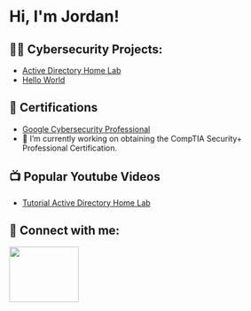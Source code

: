 <h1><br><strong>Hi, I'm Jordan! </strong><br></h1>

<h2>👨‍💻 Cybersecurity Projects: </h2>

- [Active Directory Home Lab](https://github.com/jfuchs01/LABURL)
- [Hello World]()

<h2>📄 Certifications </h2>

- [Google Cybersecurity Professional](https://coursera.org/CERTURL)
- 🔭 I’m currently working on obtaining the CompTIA Security+ Professional Certification.
    
<h2>📺 Popular Youtube Videos </h2>

- [Tutorial Active Directory Home Lab](https://www.youtube.com/watchLABURL)

<h2>🤳 Connect with me: </h2>

[<img src="https://www.freepnglogos.com/uploads/linkedin-logo-design-30.png" width="125" height="100" />
](http://linkedin.com/in/jfuchs01/) 


 

